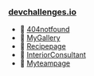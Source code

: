 ### [devchallenges.io](https://devchallenges.io/)
- :blossom: [404notfound](https://zirinya.github.io/devchallenges/404notfound/)
- :blossom: [MyGallery](https://zirinya.github.io/devchallenges/MyGallery/)
- :blossom: [Recipepage](https://zirinya.github.io/devchallenges/Recipepage/)
- :blossom: [InteriorConsultant](https://zirinya.github.io/devchallenges/InteriorConsultant/)
- :blossom: [Myteampage](https://zirinya.github.io/devchallenges/Myteampage/) 

